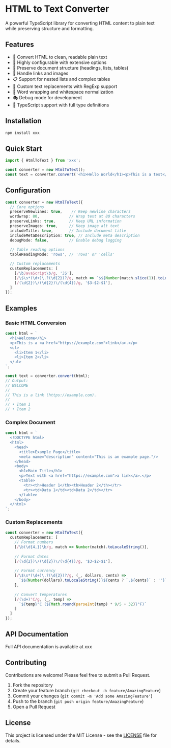 # HTML to Text Converter

A powerful TypeScript library for converting HTML content to plain text while preserving structure and formatting.


## Features

- 🎯 Convert HTML to clean, readable plain text
- 🔧 Highly configurable with extensive options
- 📝 Preserve document structure (headings, lists, tables)
- 🔗 Handle links and images
- 📋 Support for nested lists and complex tables
- 🎨 Custom text replacements with RegExp support
- 📏 Word wrapping and whitespace normalization
- 🎭 Debug mode for development
- 📖 TypeScript support with full type definitions

## Installation

```bash
npm install xxx
```

## Quick Start

```typescript
import { HtmlToText } from 'xxx';

const converter = new HtmlToText();
const text = converter.convert('<h1>Hello World</h1><p>This is a test</p>');
```

## Configuration

```typescript
const converter = new HtmlToText({
  // Core options
  preserveNewlines: true,    // Keep newline characters
  wordwrap: 80,             // Wrap text at 80 characters
  preserveLinks: true,      // Keep URL information
  preserveImages: true,     // Keep image alt text
  includeTitle: true,       // Include document title
  includeMetaDescription: true, // Include meta description
  debugMode: false,         // Enable debug logging
  
  // Table reading options
  tableReadingMode: 'rows', // 'rows' or 'cells'

  // Custom replacements
  customReplacements: [
    [/\bJavaScript\b/g, 'JS'],
    [/\$\s*(\d+)\.?(\d{2})?/g, match => `$${Number(match.slice(1)).toLocaleString()}`],
    [/(\d{2})\/(\d{2})\/(\d{4})/g, '$3-$2-$1'],
  ]
});
```

## Examples

### Basic HTML Conversion

```typescript
const html = `
  <h1>Welcome</h1>
  <p>This is a <a href="https://example.com">link</a>.</p>
  <ul>
    <li>Item 1</li>
    <li>Item 2</li>
  </ul>
`;

const text = converter.convert(html);
// Output:
// WELCOME
//
// This is a link (https://example.com).
//
// • Item 1
// • Item 2
```

### Complex Document

```typescript
const html = `
  <!DOCTYPE html>
  <html>
    <head>
      <title>Example Page</title>
      <meta name="description" content="This is an example page."/>
    </head>
    <body>
      <h1>Main Title</h1>
      <p>Text with <a href="https://example.com">a link</a>.</p>
      <table>
        <tr><th>Header 1</th><th>Header 2</th></tr>
        <tr><td>Data 1</td><td>Data 2</td></tr>
      </table>
    </body>
  </html>
`;
```

### Custom Replacements

```typescript
const converter = new HtmlToText({
  customReplacements: [
    // Format numbers
    [/\b(\d{4,})\b/g, match => Number(match).toLocaleString()],
    
    // Format dates
    [/(\d{2})\/(\d{2})\/(\d{4})/g, '$3-$2-$1'],
    
    // Format currency
    [/\$\s*(\d+)\.?(\d{2})?/g, (_, dollars, cents) => 
      `$${Number(dollars).toLocaleString()}${cents ? `.${cents}` : ''}`
    ],
    
    // Convert temperatures
    [/(\d+)°C/g, (_, temp) => 
      `${temp}°C (${Math.round(parseInt(temp) * 9/5 + 32)}°F)`
    ]
  ]
});
```

## API Documentation

Full API documentation is available at xxx

## Contributing

Contributions are welcome! Please feel free to submit a Pull Request.

1. Fork the repository
2. Create your feature branch (`git checkout -b feature/AmazingFeature`)
3. Commit your changes (`git commit -m 'Add some AmazingFeature'`)
4. Push to the branch (`git push origin feature/AmazingFeature`)
5. Open a Pull Request

## License

This project is licensed under the MIT License - see the [LICENSE](LICENSE) file for details.